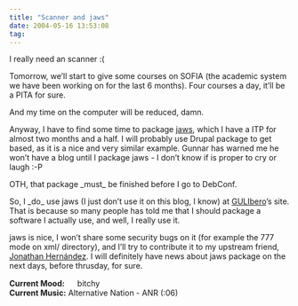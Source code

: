 ```yaml
---
title: "Scanner and jaws"
date: 2004-05-16 13:53:08
tag: 
---
```

<p>I really need an scanner :(</p>

<p>Tomorrow, we&#8217;ll start to give some courses on SOFIA (the academic system we have been working on for the last 6 months). Four courses a day, it&#8217;ll be a PITA for sure.</p>

<p>And my time on the computer will be reduced, damn.</p>

<p>Anyway, I have to find some time to package <a href="http://jaws.sf.net/">jaws</a>, which I have a ITP for almost two months and a half. I will probably use Drupal package to get based, as it is a nice and very similar example. Gunnar has warned me he won&#8217;t have a blog until I package jaws - I don&#8217;t know if is proper to cry or laugh :-P</p>

<p>OTH, that package _must_ be finished before I go to DebConf.</p>

<p>So, I _do_ use jaws (I just don&#8217;t use it on this blog, I know) at <a href="http://www.iec.uia.mx/gulibero">GULIbero</a>&#8217;s site. That is because so many people has told me that I should package a software I actually use, and well, I really use it.</p>

<p>jaws is nice, I won&#8217;t share some security bugs on it (for example the 777 mode on xml/ directory), and I&#8217;ll try to contribute it to my upstream friend, <a href="http://ion.gluch.org.mx/">Jonathan Hernández</a>. I will definitely have news about jaws package on the next days, before thrusday, for sure.</p>

<p><strong>Current Mood:</strong> <img width="15" height="15" src="http://stat.livejournal.com/img/mood/growf/smileys/angry.gif"/> bitchy<br/><strong>Current Music:</strong> Alternative Nation - ANR (:06)</p>
